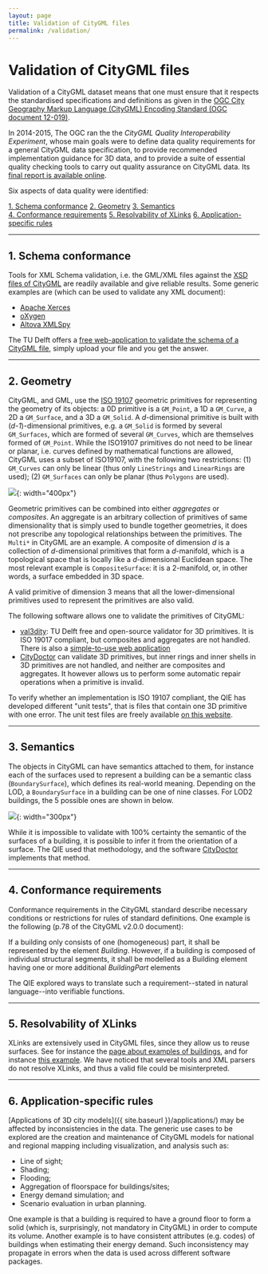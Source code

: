 ```yaml
---
layout: page
title: Validation of CityGML files
permalink: /validation/
---
```


# Validation of CityGML files

Validation of a CityGML dataset means that one must ensure that it respects the standardised specifications and definitions as given in the [OGC City Geography Markup Language (CityGML) Encoding Standard (OGC document 12-019)](https://portal.opengeospatial.org/files/?artifact_id=47842).

In 2014-2015, The OGC ran the the *CityGML Quality Interoperability Experiment*, whose main goals were to define data quality requirements for a general CityGML data specification, to provide recommended implementation guidance for 3D data, and to provide a suite of essential quality checking tools to carry out quality assurance on CityGML data.
Its [final report is available online](https://portal.opengeospatial.org/files/?artifact_id=68821).

Six aspects of data quality were identified:
  
<div class="row">
  <div class="col-md-6 col-sm-12">
    <div class="list-group">
      <a href="#1-schema-conformance" class="list-group-item list-group-item-info text-center">1. Schema conformance</a>
      <a href="#2-geometry" class="list-group-item list-group-item-info text-center">2. Geometry</a>
      <a href="#3-semantics" class="list-group-item list-group-item-info text-center">3. Semantics</a>
    </div>
  </div>
  <div class="col-md-6 col-sm-12">
    <div class="list-group">
      <a href="#4-conformance-requirements" class="list-group-item list-group-item-info text-center">4. Conformance requirements</a>
      <a href="#5-resolvability-of-xlinks" class="list-group-item list-group-item-info text-center">5. Resolvability of XLinks</a>
      <a href="#6-application-specific-rules" class="list-group-item list-group-item-info text-center">6. Application-specific rules</a>
    </div>
  </div>
</div>

- - - 

## 1. Schema conformance

Tools for XML Schema validation, i.e. the GML/XML files against the [XSD files of CityGML](/doc/) are readily available and give reliable results. 
Some generic examples are (which can be used to validate any XML document):

  - [Apache Xerces](http://xerces.apache.org) 
  - [oXygen](http://oxygenxml.com)
  - [Altova XMLSpy](https://www.altova.com/xmlspy.html)

The TU Delft offers a [free web-application to validate the schema of a CityGML file](http://geovalidation.bk.tudelft.nl/schemacitygml/), simply upload your file and you get the answer.


- - - 

## 2. Geometry

CityGML, and GML, use the [ISO 19107](http://www.iso.org/iso/catalogue_detail.htm?csnumber=26012) geometric primitives for representing the geometry of its objects: a 0D primitive is a `GM_Point`, a 1D a `GM_Curve`, a 2D a `GM_Surface`, and a 3D a `GM_Solid`.
A *d*-dimensional primitive is built with (*d-1*)-dimensional primitives, e.g. a `GM_Solid` is formed by several `GM_Surfaces`, which are formed of several `GM_Curves`, which are themselves formed of `GM_Point`.
While the ISO19107 primitives do not need to be linear or planar, i.e. curves defined by mathematical functions are allowed, CityGML uses a subset of ISO19107, with the following two restrictions: (1) `GM_Curves` can only be linear (thus only `LineStrings` and `LinearRings` are used); (2) `GM_Surfaces` can only be planar (thus `Polygons` are used).

![](geomprimitives.png){: width="400px"}

Geometric primitives can be combined into either *aggregates* or *composites*.
An aggregate is an arbitrary collection of primitives of same dimensionality that is simply used to bundle together geometries, it does not prescribe any topological relationships between the primitives.
The `Multi*` in CityGML are an example.
A composite of dimension *d* is a collection of *d*-dimensional primitives that form a *d*-manifold, which is a topological space that is locally like a *d*-dimensional Euclidean space. 
The most relevant example is `CompositeSurface`: it is a 2-manifold, or, in other words, a surface embedded in 3D space.

A valid primitive of dimension 3 means that all the lower-dimensional primitives used to represent the primitives are also valid.


The following software allows one to validate the primitives of CityGML:

  - [val3dity](https://github.com/tudelft3d/val3dity): TU Delft free and open-source validator for 3D primitives. It is ISO 19017 compliant, but composites and aggregates are not handled. There is also a [simple-to-use web application](http://geovalidation.bk.tudelft.nl/val3dity/)
  - [CityDoctor](http://www.citydoctor.eu) can validate 3D primitives, but inner rings and inner shells in 3D primitives are not handled, and neither are composites and aggregates. It however allows us to perform some automatic repair operations when a primitive is invalid.

To verify whether an implementation is ISO 19107 compliant, the QIE has developed different "unit tests", that is files that contain one 3D primitive with one error.
The unit test files are freely available [on this website](https://github.com/tudelft3d/CityGML-QIE-3Dvalidation).


- - - 

## 3. Semantics

The objects in CityGML can have semantics attached to them, for instance each of the surfaces used to represent a building can be a semantic class (`BoundarySurface`), which defines its real-world meaning.
Depending on the LOD, a `BoundarySurface` in a building can be one of nine classes.
For LOD2 buildings, the 5 possible ones are shown in below.

![](semantics.png){: width="300px"}

While it is impossible to validate with 100% certainty the semantic of the surfaces of a building, it is possible to infer it from the orientation of a surface.
The QIE used that methodology, and the software [CityDoctor](http://www.citydoctor.eu) implements that method.


- - - 

## 4. Conformance requirements 

Conformance requirements in the CityGML standard describe necessary conditions or restrictions for rules of standard definitions.
One example is the following (p.78 of the CityGML v2.0.0 document):

  If a building only consists of one (homogeneous) part, it shall be represented by the element *Building*. However, if a building is composed of individual structural segments, it shall be modelled as a Building element having one or more additional *BuildingPart* elements

The QIE explored ways to translate such a requirement--stated in natural language--into verifiable functions.



- - - 

## 5. Resolvability of XLinks

XLinks are extensively used in CityGML files, since they allow us to reuse surfaces.
See for instance the [page about examples of buildings](/samplefiles/building/), and for instance [this example](/samplefiles/building/b1_lod2_s_w_sem.gml).
We have noticed that several tools and XML parsers do not resolve XLinks, and thus a valid file could be misinterpreted.



- - - 

## 6. Application-specific rules 

[Applications of 3D city models]({{ site.baseurl }}/applications/) may be affected by inconsistencies in the data. 
The generic use cases to be explored are the creation and maintenance of CityGML
models for national and regional mapping including visualization, and analysis such as:

* Line of sight;
* Shading;
* Flooding;
* Aggregation of floorspace for buildings/sites;
* Energy demand simulation; and
* Scenario evaluation in urban planning.

One example is that a building is required to have a ground floor to form a solid (which is, surprisingly, not mandatory in CityGML) in order to compute its volume. 
Another example is to have consistent attributes (e.g. codes) of buildings when estimating their energy demand. Such inconsistency may propagate in errors when the data is used across different software packages.


